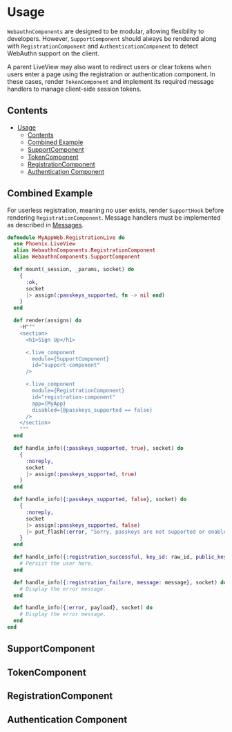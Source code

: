 # Usage

`WebauthnComponents` are designed to be modular, allowing flexibility to developers. However, `SupportComponent` should always be rendered along with `RegistrationComponent` and `AuthenticationComponent` to detect WebAuthn support on the client.

A parent LiveView may also want to redirect users or clear tokens when users enter a page using the registration or authentication component. In these cases, render `TokenComponent` and implement its required message handlers to manage client-side session tokens.

## Contents

- [Usage](#usage)
  - [Contents](#contents)
  - [Combined Example](#combined-example)
  - [SupportComponent](#supportcomponent)
  - [TokenComponent](#tokencomponent)
  - [RegistrationComponent](#registrationcomponent)
  - [Authentication Component](#authentication-component)

## Combined Example

  For userless registration, meaning no user exists, render `SupportHook` before rendering `RegistrationComponent`. Message handlers must be implemented as described in [Messages](#module-messages).

```elixir
defmodule MyAppWeb.RegistrationLive do
  use Phoenix.LiveView
  alias WebauthnComponents.RegistrationComponent
  alias WebauthnComponents.SupportComponent

  def mount(_session, _params, socket) do
    {
      :ok,
      socket
      |> assign(:passkeys_supported, fn -> nil end)
    }
  end

  def render(assigns) do
    ~H"""
    <section>
      <h1>Sign Up</h1>

      <.live_component
        module={SupportComponent}
        id="support-component"
      />

      <.live_component
        module={RegistrationComponent}
        id="registration-component"
        app={MyApp}
        disabled={@passkeys_supported == false}
      />
    </section>
    """
  end

  def handle_info({:passkeys_supported, true}, socket) do
    {
      :noreply,
      socket
      |> assign(:passkeys_supported, true)
    }
  end

  def handle_info({:passkeys_supported, false}, socket) do
    {
      :noreply,
      socket
      |> assign(:passkeys_supported, false)
      |> put_flash(:error, "Sorry, passkeys are not supported or enabled by this browser.")
    }
  end

  def handle_info({:registration_successful, key_id: raw_id, public_key: public_key, user_handle: user_handle}, socket) do
    # Persist the user here.
  end

  def handle_info({:registration_failure, message: message}, socket) do
    # Display the error message.
  end

  def handle_info({:error, payload}, socket) do
    # Display the error message.
  end
end
```

## SupportComponent

## TokenComponent

## RegistrationComponent

## Authentication Component
